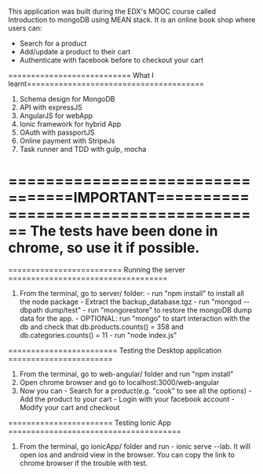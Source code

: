 This application was built during the EDX's MOOC course called Introduction to mongoDB
using MEAN stack. It is an online book shop where users can:
  - Search for a product
  - Add/update a product to their cart
  - Authenticate with facebook before to checkout your cart

=========================== What I learnt=======================================
  1. Schema design for MongoDB
  2. API with expressJS  
  3. AngularJS for webApp
  4. Ionic framework for hybrid App
  5. OAuth with passportJS
  6. Online payment with StripeJs
  7. Task runner and TDD with gulp, mocha

=================================IMPORTANT======================================
The tests have been done in chrome, so use it if possible.
================================================================================

========================= Running the server ===================================
  1. From the terminal, go to server/ folder:
    - run "npm install" to install all the node package
    - Extract the backup_database.tgz
    - run  "mongod --dbpath dump/test"
    - run "mongorestore" to restore the mongoDB dump data for the app.
    - OPTIONAL: run "mongo" to start interaction with the db and check that
    db.products.counts() = 358 and db.categories.counts() = 11 
    - run "node index.js"

======================== Testing the Desktop application =======================
  1. From the terminal, go to web-angular/ folder and run "npm install"
  2. Open chrome browser and go to localhost:3000/web-angular  
  3. Now you can
    - Search for a product(e.g. "cook" to see all the options)
    - Add the product to your cart
    - Login with your facebook account
    - Modify your cart and checkout

======================= Testing Ionic App ======================================
  1. From the terminal, go ionicApp/ folder and run
    - ionic serve --lab. It will open ios and android view in the browser.
      You can copy the link to chrome browser if the trouble with test.
